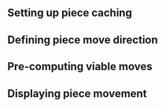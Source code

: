 ## Setting up piece caching

## Defining piece move direction

## Pre-computing viable moves

## Displaying piece movement